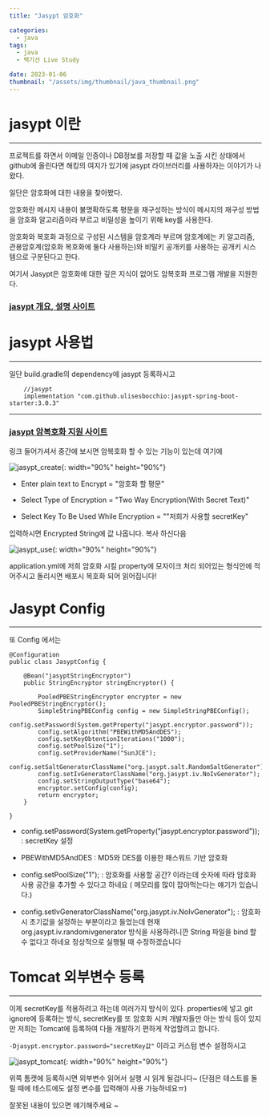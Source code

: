 ```yaml
---
title: "Jasypt 암호화"

categories:
  - java
tags:
  - java
  - 백기선 Live Study

date: 2023-01-06
thumbnail: "/assets/img/thumbnail/java_thumbnail.png"
---
```


# jasypt 이란  
---
프로젝트를 하면서 이메일 인증이나 DB정보를 저장할 때 값을 노출 시킨 상태에서 github에 올린다면 해킹의 여지가 있기에 jasypt 라이브러리를 사용하자는 이야기가 나왔다.  

일단은 암호화에 대한 내용을 찾아봤다.  

암호화란 메시지 내용이 불명확하도록 평문을 재구성하는 방식이 메시지의 재구성 방법을 암호화 알고리즘이라 부르고 비밀성을 높이기 위해 key를 사용한다.

암호화와 복호화 과정으로 구성된 시스템을 암호계라 부르며 암호계에는 키 알고리즘, 관용암호계(암호화 복호화에 둘다 사용하는)와 비밀키 공개키를 사용하는 공개키 시스템으로 구분된다고 한다.

여기서 Jasypt은 암호화에 대한 깊은 지식이 없어도 암복호화 프로그램 개발을 지원한다.

### [jasypt 개요, 설명 사이트](https://www.egovframe.go.kr/wiki/doku.php?id=egovframework:rte2:fdl:encryption_decryption)  


# jasypt 사용법  
---


일단 build.gradle의 dependency에 jasypt 등록하시고
```
    //jasypt
    implementation "com.github.ulisesbocchio:jasypt-spring-boot-starter:3.0.3"
```
---

### [jasypt 암복호화 지원 사이트](https://www.devglan.com/online-tools/jasypt-online-encryption-decryption)

링크 들어가셔서 중간에 보시면 암복호화 할 수 있는 기능이 있는데 여기에

![jasypt_create](/img/posts/jasypt/jasypt1.PNG){: width="90%" height="90%"}

- Enter plain text to Encrypt = "암호화 할 평문"

- Select Type of Encryption = "Two Way Encryption(With Secret Text)"

- Select Key To Be Used While Encryption = ""저희가 사용할 secretKey"

입력하시면 Encrypted String에 값 나옵니다. 복사 하신다음

![jasypt_use](/img/posts/jasypt/jasypt2.PNG){: width="90%" height="90%"}

application.yml에 저희 암호화 시킬 property에 모자이크 처리 되어있는 형식안에 적어주시고 돌리시면 배포시 복호화 되어 읽어집니다!

# Jasypt Config  
---
또 Config 에서는

```
@Configuration
public class JasyptConfig {

    @Bean("jasyptStringEncryptor")
    public StringEncryptor stringEncryptor() {

        PooledPBEStringEncryptor encryptor = new PooledPBEStringEncryptor();
        SimpleStringPBEConfig config = new SimpleStringPBEConfig();
        config.setPassword(System.getProperty("jasypt.encryptor.password"));
        config.setAlgorithm("PBEWithMD5AndDES");
        config.setKeyObtentionIterations("1000");
        config.setPoolSize("1");
        config.setProviderName("SunJCE");
        config.setSaltGeneratorClassName("org.jasypt.salt.RandomSaltGenerator");
        config.setIvGeneratorClassName("org.jasypt.iv.NoIvGenerator");
        config.setStringOutputType("base64");
        encryptor.setConfig(config);
        return encryptor;
    }

}
```

- config.setPassword(System.getProperty("jasypt.encryptor.password")); : secretKey 설정

- PBEWithMD5AndDES : MD5와 DES를 이용한 패스워드 기반 암호화

- config.setPoolSize("1"); : 암호화를 사용할 공간? 이라는데 숫자에 따라 암호화 사용 공간을 추가할 수 있다고 하네요 ( 메모리를 많이 잡아먹는다는 얘기가 있습니다.)

- config.setIvGeneratorClassName("org.jasypt.iv.NoIvGenerator"); :  암호화 시 초기값을 설정하는 부분이라고 들었는데 현재 org.jasypt.iv.randomivgenerator 방식을 사용하려니깐 String 파일을 bind 할 수 없다고 하네요 정상적으로 실행될 때 수정하겠습니다


# Tomcat 외부변수 등록  
---

이제 secretKey를 적용하려고 하는데 여러가지 방식이 있다. properties에 넣고 git ignore에 등록하는 방식, secretKey를 또 암호화 시켜 개발자들만 아는 방식 등이 있지만 저희는 Tomcat에 등록하여 다들 개발하기 편하게 작업할려고 합니다.
  

`-Djasypt.encryptor.password="secretKey값"` 이라고 커스텀 변수 설정하시고

![jasypt_tomcat](/img/posts/jasypt/jasypt3.PNG){: width="90%" height="90%"}

위쪽 톰캣에 등록하시면 외부변수 읽어서 실행 시 읽게 될겁니다~ (단점은 테스트를 돌릴 때에 테스트에도 설정 변수를 입력해야 사용 가능하네요ㅠ)

잘못된 내용이 있으면 얘기해주세요 ~
